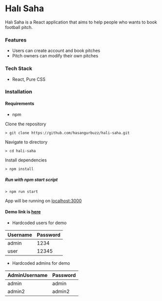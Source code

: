 # Halı Saha
Halı Saha is a React application that aims to help 
people who wants to book football pitch.

### Features
- Users can create account and book pitches
- Pitch owners can modify their own pitches


### Tech Stack

- React, Pure CSS


### Installation

#### Requirements
- npm

Clone the repository

`> git clone https://github.com/hasangurbuzz/hali-saha.git`

Navigate to directory

`> cd hali-saha`

Install dependencies

`> npm install`

##### Run with npm start script

`> npm run start`

App will be running on [localhost:3000](https://localhost:3000)

#### Demo link is [here](https://hali-saha.vercel.app/)


- Hardcoded users for demo

| Username    | Password    |
| ----------- | ----------- |
| admin       | 1234        |
| user        | 12345      |


- Hardcoded admins for demo

| AdminUsername | Password    |
| -----------   | ----------- |
| admin         | admin       |
| admin2        | admin2      |

